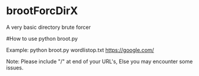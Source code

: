 # brootForcDirX
A very basic directory brute forcer

#How to use
python broot.py <WORDLIST> <URL>

Example:
python broot.py wordlistop.txt https://google.com/

Note: Please include "/" at end of your URL's, Else you may encounter some issues.
